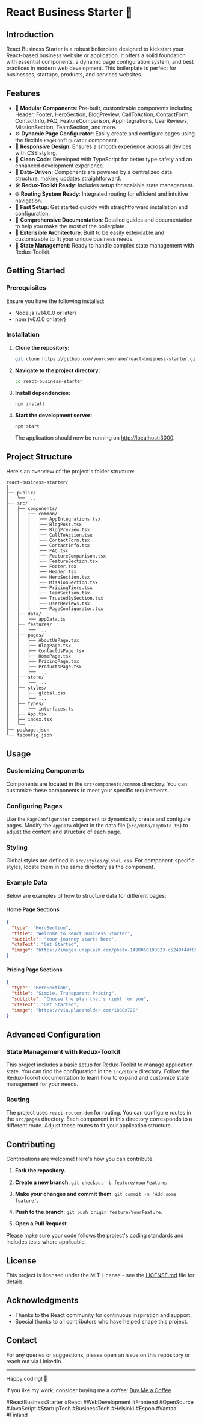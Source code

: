 # React Business Starter 🚀

## Introduction

React Business Starter is a robust boilerplate designed to kickstart your React-based business website or application. It offers a solid foundation with essential components, a dynamic page configuration system, and best practices in modern web development. This boilerplate is perfect for businesses, startups, products, and services websites.

## Features

- 🌟 **Modular Components**: Pre-built, customizable components including Header, Footer, HeroSection, BlogPreview, CallToAction, ContactForm, ContactInfo, FAQ, FeatureComparison, AppIntegrations, UserReviews, MissionSection, TeamSection, and more.
- ⚙️ **Dynamic Page Configurator**: Easily create and configure pages using the flexible `PageConfigurator` component.
- 📱 **Responsive Design**: Ensures a smooth experience across all devices with CSS styling.
- 🧹 **Clean Code**: Developed with TypeScript for better type safety and an enhanced development experience.
- 💾 **Data-Driven**: Components are powered by a centralized data structure, making updates straightforward.
- 🛠️ **Redux-Toolkit Ready**: Includes setup for scalable state management.
- 🌐 **Routing System Ready**: Integrated routing for efficient and intuitive navigation.
- 🚀 **Fast Setup**: Get started quickly with straightforward installation and configuration.
- 📄 **Comprehensive Documentation**: Detailed guides and documentation to help you make the most of the boilerplate.
- 🧩 **Extensible Architecture**: Built to be easily extendable and customizable to fit your unique business needs.
- 🔄 **State Management**: Ready to handle complex state management with Redux-Toolkit.

## Getting Started

### Prerequisites

Ensure you have the following installed:

- Node.js (v14.0.0 or later)
- npm (v6.0.0 or later)

### Installation

1. **Clone the repository:**

   ```bash
   git clone https://github.com/yourusername/react-business-starter.git
   ```

2. **Navigate to the project directory:**

   ```bash
   cd react-business-starter
   ```

3. **Install dependencies:**

   ```bash
   npm install
   ```

4. **Start the development server:**

   ```bash
   npm start
   ```

   The application should now be running on [http://localhost:3000](http://localhost:3000).

## Project Structure

Here's an overview of the project's folder structure:

```
react-business-starter/
│
├── public/
│   └── ...
├── src/
│   ├── components/
│   │   ├── common/
│   │   │   ├── AppIntegrations.tsx
│   │   │   ├── BlogPost.tsx
│   │   │   ├── BlogPreview.tsx
│   │   │   ├── CallToAction.tsx
│   │   │   ├── ContactForm.tsx
│   │   │   ├── ContactInfo.tsx
│   │   │   ├── FAQ.tsx
│   │   │   ├── FeatureComparison.tsx
│   │   │   ├── FeatureSection.tsx
│   │   │   ├── Footer.tsx
│   │   │   ├── Header.tsx
│   │   │   ├── HeroSection.tsx
│   │   │   ├── MissionSection.tsx
│   │   │   ├── PricingTiers.tsx
│   │   │   ├── TeamSection.tsx
│   │   │   ├── TrustedBySection.tsx
│   │   │   ├── UserReviews.tsx
│   │   │   └── PageConfigurator.tsx
│   ├── data/
│   │   └── appData.ts
│   ├── features/
│   │   └── ...
│   ├── pages/
│   │   ├── AboutUsPage.tsx
│   │   ├── BlogPage.tsx
│   │   ├── ContactUsPage.tsx
│   │   ├── HomePage.tsx
│   │   ├── PricingPage.tsx
│   │   ├── ProductsPage.tsx
│   │   └── ...
│   ├── store/
│   │   └── ...
│   ├── styles/
│   │   ├── global.css
│   │   └── ...
│   ├── types/
│   │   └── interfaces.ts
│   ├── App.tsx
│   ├── index.tsx
│   └── ...
├── package.json
└── tsconfig.json
```

## Usage

### Customizing Components

Components are located in the `src/components/common` directory. You can customize these components to meet your specific requirements.

### Configuring Pages

Use the `PageConfigurator` component to dynamically create and configure pages. Modify the `appData` object in the data file (`src/data/appData.ts`) to adjust the content and structure of each page.

### Styling

Global styles are defined in `src/styles/global.css`. For component-specific styles, locate them in the same directory as the component.

### Example Data

Below are examples of how to structure data for different pages:

#### Home Page Sections

```json
{
  "type": "HeroSection",
  "title": "Welcome to React Business Starter",
  "subtitle": "Your journey starts here",
  "ctaText": "Get Started",
  "image": "https://images.unsplash.com/photo-1498050108023-c5249f4df085"
}
```

#### Pricing Page Sections

```json
{
  "type": "HeroSection",
  "title": "Simple, Transparent Pricing",
  "subtitle": "Choose the plan that's right for you",
  "ctaText": "Get Started",
  "image": "https://via.placeholder.com/1080x720"
}
```

## Advanced Configuration

### State Management with Redux-Toolkit

This project includes a basic setup for Redux-Toolkit to manage application state. You can find the configuration in the `src/store` directory. Follow the Redux-Toolkit documentation to learn how to expand and customize state management for your needs.

### Routing

The project uses `react-router-dom` for routing. You can configure routes in the `src/pages` directory. Each component in this directory corresponds to a different route. Adjust these routes to fit your application structure.

## Contributing

Contributions are welcome! Here's how you can contribute:

1. **Fork the repository.**

2. **Create a new branch**: `git checkout -b feature/YourFeature`.

3. **Make your changes and commit them**: `git commit -m 'Add some feature'`.

4. **Push to the branch**: `git push origin feature/YourFeature`.

5. **Open a Pull Request**.

Please make sure your code follows the project's coding standards and includes tests where applicable.

## License

This project is licensed under the MIT License - see the [LICENSE.md](LICENSE.md) file for details.

## Acknowledgments

- Thanks to the React community for continuous inspiration and support.
- Special thanks to all contributors who have helped shape this project.

## Contact

For any queries or suggestions, please open an issue on this repository or reach out via LinkedIn.

---

Happy coding! 🚀

If you like my work, consider buying me a coffee: [Buy Me a Coffee](https://www.buymeacoffee.com/mariusmonkam)

#ReactBusinessStarter #React #WebDevelopment #Frontend #OpenSource #JavaScript #StartupTech #BusinessTech #Helsinki #Espoo #Vantaa #Finland

